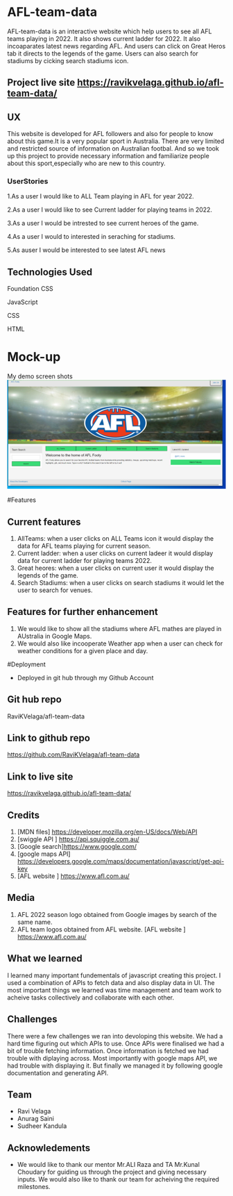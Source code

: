 # AFL-team-data
AFL-team-data is an interactive website which help users to see all AFL teams playing in 2022. It also shows current ladder for 2022. It also incoaparates latest news regarding AFL. And users can click on Great Heros tab it directs to the legends of the game. Users can also search for stadiums by cicking search stadiums icon.

## Project live site https://ravikvelaga.github.io/afl-team-data/

## UX
This website is developed for AFL followers and also for people to know about this game.It is a very popular sport in Australia. There are very limited and restricted source of information on Australian footbal. And so we took up this project to provide necessary information and familiarize people about this sport,especially who are new to this country.

### UserStories

1.As a user I would like to ALL Team playing in AFL for year 2022.

2.As a user I would like to see Current ladder for playing teams in 2022.

3.As a user I would be intrested to see current heroes of the game.

4.As a user I would to interested in seraching for stadiums.

5.As auser I would be interested to see latest AFL news

## Technologies Used
Foundation CSS

JavaScript    

CSS

HTML 

# Mock-up

My demo screen shots
![Demo of Landing page](./assets/images/AFL-1.png)

#Features
## Current features
1. AllTeams: when a user clicks on ALL Teams icon it would display the data for AFL teams playing for current season.
2. Current ladder: when a user clicks on current ladeer it would display data for current ladder for playing teams 2022.
3. Great heores: when a user clicks on current user it would display the legends of the game.
4. Search Stadiums: when a user clicks on search stadiums it would let the user to search for venues.

## Features for further enhancement
1. We would like to show all the stadiums where AFL mathes are played in AUstralia in Google Maps.
2. We would also like incooperate Weather app when a user can check for weather conditions for a given place and day.

#Deployment
* Deployed in git hub through my Github Account
## Git hub repo
RaviKVelaga/afl-team-data
## Link to github repo
https://github.com/RaviKVelaga/afl-team-data
## Link to live site
https://ravikvelaga.github.io/afl-team-data/

## Credits
1. [MDN files] https://developer.mozilla.org/en-US/docs/Web/API
2. [swiggle API ] https://api.squiggle.com.au/
3. [Google search]https://www.google.com/
4. [google maps API] https://developers.google.com/maps/documentation/javascript/get-api-key
5. [AFL website ] https://www.afl.com.au/

## Media
1. AFL 2022 season logo obtained from Google images by search of the same name.
2. AFL team logos obtained from AFL website.
[AFL website ] https://www.afl.com.au/

## What we learned
I learned many important fundementals of javascript creating this project.  I used a combination of APIs to fetch data and also display data in UI. The most important things we learned was time management and team work to acheive tasks collectively and collaborate with each other.

## Challenges 
There were a few challenges we ran into devoloping this website. We had a hard time figuring out which APIs to use. Once APIs were finalised we had a bit of trouble fetching information. Once information is fetched we had trouble with diplaying across. Most importantly with google maps API, we had trouble with displaying it. But finally we managed it by following google documentation and generating API.

## Team
* Ravi Velaga
* Anurag Saini
* Sudheer Kandula

## Acknowledements
* We would like to thank our mentor Mr.ALI Raza and TA Mr.Kunal Choudary for guiding us through the project and giving necessary inputs. We would also like to thank our team for acheiving the required milestones.
